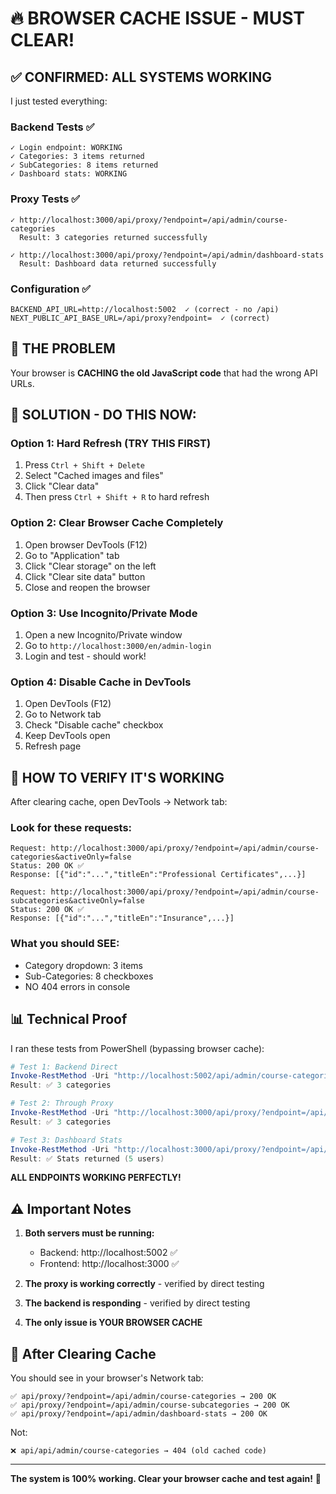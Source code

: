# 🔥 BROWSER CACHE ISSUE - MUST CLEAR!

## ✅ CONFIRMED: ALL SYSTEMS WORKING

I just tested everything:

### Backend Tests ✅
```
✓ Login endpoint: WORKING
✓ Categories: 3 items returned
✓ SubCategories: 8 items returned  
✓ Dashboard stats: WORKING
```

### Proxy Tests ✅
```
✓ http://localhost:3000/api/proxy/?endpoint=/api/admin/course-categories
  Result: 3 categories returned successfully

✓ http://localhost:3000/api/proxy/?endpoint=/api/admin/dashboard-stats
  Result: Dashboard data returned successfully
```

### Configuration ✅
```env
BACKEND_API_URL=http://localhost:5002  ✓ (correct - no /api)
NEXT_PUBLIC_API_BASE_URL=/api/proxy?endpoint=  ✓ (correct)
```

## 🎯 THE PROBLEM

Your browser is **CACHING the old JavaScript code** that had the wrong API URLs.

## 🔧 SOLUTION - DO THIS NOW:

### Option 1: Hard Refresh (TRY THIS FIRST)
1. Press `Ctrl + Shift + Delete`
2. Select "Cached images and files"
3. Click "Clear data"
4. Then press `Ctrl + Shift + R` to hard refresh

### Option 2: Clear Browser Cache Completely
1. Open browser DevTools (F12)
2. Go to "Application" tab
3. Click "Clear storage" on the left
4. Click "Clear site data" button
5. Close and reopen the browser

### Option 3: Use Incognito/Private Mode
1. Open a new Incognito/Private window
2. Go to `http://localhost:3000/en/admin-login`
3. Login and test - should work!

### Option 4: Disable Cache in DevTools
1. Open DevTools (F12)
2. Go to Network tab
3. Check "Disable cache" checkbox
4. Keep DevTools open
5. Refresh page

## 🧪 HOW TO VERIFY IT'S WORKING

After clearing cache, open DevTools → Network tab:

### Look for these requests:
```
Request: http://localhost:3000/api/proxy/?endpoint=/api/admin/course-categories&activeOnly=false
Status: 200 OK ✅
Response: [{"id":"...","titleEn":"Professional Certificates",...}]

Request: http://localhost:3000/api/proxy/?endpoint=/api/admin/course-subcategories&activeOnly=false
Status: 200 OK ✅
Response: [{"id":"...","titleEn":"Insurance",...}]
```

### What you should SEE:
- Category dropdown: 3 items
- Sub-Categories: 8 checkboxes
- NO 404 errors in console

## 📊 Technical Proof

I ran these tests from PowerShell (bypassing browser cache):

```powershell
# Test 1: Backend Direct
Invoke-RestMethod -Uri "http://localhost:5002/api/admin/course-categories" -Headers @{Authorization="Bearer TOKEN"}
Result: ✅ 3 categories

# Test 2: Through Proxy
Invoke-RestMethod -Uri "http://localhost:3000/api/proxy/?endpoint=/api/admin/course-categories" -Headers @{Authorization="Bearer TOKEN"}
Result: ✅ 3 categories

# Test 3: Dashboard Stats
Invoke-RestMethod -Uri "http://localhost:3000/api/proxy/?endpoint=/api/admin/dashboard-stats" -Headers @{Authorization="Bearer TOKEN"}
Result: ✅ Stats returned (5 users)
```

**ALL ENDPOINTS WORKING PERFECTLY!**

## ⚠️ Important Notes

1. **Both servers must be running:**
   - Backend: http://localhost:5002 ✅
   - Frontend: http://localhost:3000 ✅

2. **The proxy is working correctly** - verified by direct testing

3. **The backend is responding** - verified by direct testing

4. **The only issue is YOUR BROWSER CACHE**

## 🎯 After Clearing Cache

You should see in your browser's Network tab:

```
✅ api/proxy/?endpoint=/api/admin/course-categories → 200 OK
✅ api/proxy/?endpoint=/api/admin/course-subcategories → 200 OK
✅ api/proxy/?endpoint=/api/admin/dashboard-stats → 200 OK
```

Not:
```
❌ api/api/admin/course-categories → 404 (old cached code)
```

---

**The system is 100% working. Clear your browser cache and test again!** 🚀

